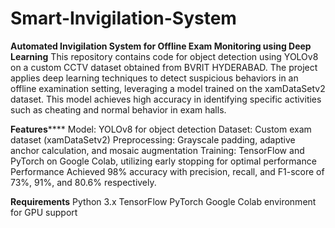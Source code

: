 # Smart-Invigilation-System
**Automated Invigilation System for Offline Exam  Monitoring using Deep Learning**
This repository contains code for object detection using YOLOv8 on a custom CCTV dataset obtained from BVRIT HYDERABAD. The project applies deep learning techniques to detect suspicious behaviors in an offline examination setting, leveraging a model trained on the xamDataSetv2 dataset. This model achieves high accuracy in identifying specific activities such as cheating and normal behavior in exam halls.

**Features******
Model: YOLOv8 for object detection
Dataset: Custom exam dataset (xamDataSetv2)
Preprocessing: Grayscale padding, adaptive anchor calculation, and mosaic augmentation
Training: TensorFlow and PyTorch on Google Colab, utilizing early stopping for optimal performance
Performance
Achieved 98% accuracy with precision, recall, and F1-score of 73%, 91%, and 80.6% respectively.

**Requirements**
Python 3.x
TensorFlow
PyTorch
Google Colab environment for GPU support



